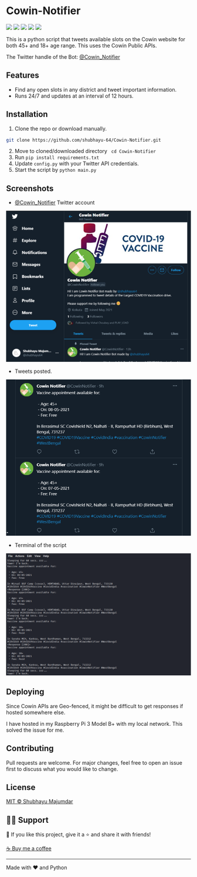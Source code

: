 # Cowin-Notifier

<p align='left'>
<a href="https://github.com/shubhayu-64/Cowin-Notifier/issues" alt="Open Issues"><img src="https://img.shields.io/github/issues/shubhayu-64/Cowin-Notifier"></a>  <a href="https://github.com/shubhayu-64/Cowin-Notifier/network/members" alt="Repository Forks"><img src="https://img.shields.io/github/forks/shubhayu-64/Cowin-Notifier"></a> <a href="https://github.com/shubhayu-64/Cowin-Notifier/stargazers" alt="Repository Stargazers"><img src="https://img.shields.io/github/stars/shubhayu-64/Cowin-Notifier"></a> <a href="https://github.com/shubhayu-64/Cowin-Notifier/blob/main/LICENSE" alt="Repository License"><img src="https://img.shields.io/github/license/shubhayu-64/Cowin-Notifier"></a> <a href="https://twitter.com/cowin_notifier" alt="Twitter Handle"><img src="https://img.shields.io/twitter/url?style=social&url=https%3A%2F%2Fgithub.com%2Fshubhayu-64%2FCowin-Notifier"></a>
</p>

This is a python script that tweets available slots on the Cowin website for both 45+ and 18+ age range. This uses the Cowin Public APIs.

The Twitter handle of the Bot: [@Cowin_Notifier](https://twitter.com/cowin_notifier)

## Features

- Find any open slots in any district and tweet important information.
- Runs 24/7 and updates at an interval of 12 hours.

## Installation

1. Clone the repo or download manually.

```bash
git clone https://github.com/shubhayu-64/Cowin-Notifier.git
```

2. Move to cloned/downloaded directory ` cd Cowin-Notifier`
3. Run `pip install requirements.txt`
4. Update `config.py` with your Twitter API credentials.
5. Start the script by `python main.py`


## Screenshots
- [@Cowin_Notifier](https://twitter.com/cowin_notifier) Twitter account

![Profile Image](/img/profile.png)

- Tweets posted.

![Tweets Image](/img/tweets.png)

- Terminal of the script

![Terminal Image](/img/terminal.png)

## Deploying

Since Cowin APIs are Geo-fenced, it might be difficult to get responses if hosted somewhere else.

I have hosted in my Raspberry Pi 3 Model B+ with my local network. This solved the issue for me.

## Contributing

Pull requests are welcome. For major changes, feel free to open an issue first to discuss what you would like to change.

## License

[MIT © Shubhayu Majumdar](https://github.com/shubhayu-64/Cowin-Notifier/blob/main/LICENSE)

## 🙋‍♂️ Support

💙 If you like this project, give it a ⭐ and share it with friends!

[☕ Buy me a coffee](https://www.buymeacoffee.com/shubhayu64)

---

Made with ❤️ and Python
